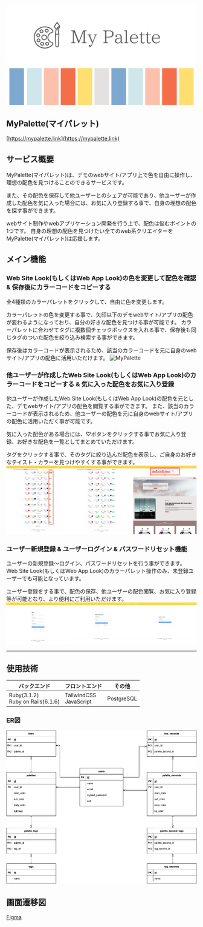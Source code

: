![MyPalette](/app/assets/images/ogp.png)

## MyPalette(マイパレット)
[https://mypalette.link](https://mypalette.link)


## サービス概要
MyPalette(マイパレット)は、デモのwebサイト/アプリ上で色を自由に操作し、理想の配色を見つけることのできるサービスです。

また、その配色を保存して他ユーザーとのシェアが可能であり、他ユーザーが作成した配色を気に入った場合には、お気に入り登録する事で、自身の理想の配色を探す事ができます。

webサイト制作やwebアプリケーション開発を行う上で、配色は悩むポイントの1つです。
自身の理想の配色を見つけたい全てのweb系クリエイターをMyPalette(マイパレット)は応援します。


## メイン機能
### Web Site Look(もしくはWeb App Look)の色を変更して配色を確認 & 保存後にカラーコードをコピーする
全4種類のカラーパレットをクリックして、自由に色を変更します。

カラーパレットの色を変更する事で、矢印以下のデモwebサイト/アプリの配色が変わるようになっており、自分の好きな配色を見つける事が可能です。
カラーパレットに合わせてタグに複数個チェックボックスを入れる事で、保存後も同じタグのついた配色を絞り込み検索する事ができます。

保存後はカラーコードが表示されるため、該当のカラーコードを元に自身のwebサイト/アプリの配色に活用いただけます。
![MyPalette](/app/assets/images/Frame1.png)


### 他ユーザーが作成したWeb Site Look(もしくはWeb App Look)のカラーコードをコピーする & 気に入った配色をお気に入り登録
他ユーザーが作成したWeb Site Look(もしくはWeb App Look)の配色を元とした、デモwebサイト/アプリの配色を閲覧する事ができます。
また、該当のカラーコードが表示されるため、他ユーザーの配色を元に自身のwebサイト/アプリの配色に活用いただく事が可能です。

気に入った配色がある場合には、♡ボタンをクリックする事でお気に入り登録、お好きな配色を一覧としてまとめていただけます。

タグをクリックする事で、そのタグに絞り込んだ配色を表示し、ご自身のお好きなテイスト・カラーを見つけやすくする事ができます。
![MyPalette](/app/assets/images/Frame2.png)


### ユーザー新規登録 & ユーザーログイン & パスワードリセット機能
ユーザーの新規登録〜ログイン、パスワードリセットを行う事ができます。
Web Site Look(もしくはWeb App Look)のカラーパレット操作のみ、未登録ユーザーでも可能となっています。

ユーザー登録をする事で、配色の保存、他ユーザーの配色閲覧、お気に入り登録等が可能となり、より便利にご利用いただけます。
![MyPalette](/app/assets/images/Frame3.png)

***
## 使用技術
| バックエンド | フロントエンド | その他 |
| ---- | ---- | ---- |
| Ruby(3.1.2)<br>Ruby on Rails(6.1.6) | TailwindCSS<br>JavaScript | PostgreSQL |


### ER図
![MyPalette](/app/assets/images/mypalettes.drawio.png)

## 画面遷移図
[Figma](https://www.figma.com/file/1orLdK4xcXf9inbLiBaRFt/%E7%94%BB%E9%9D%A2%E9%81%B7%E7%A7%BB%E5%9B%B3?node-id=0%3A1)
